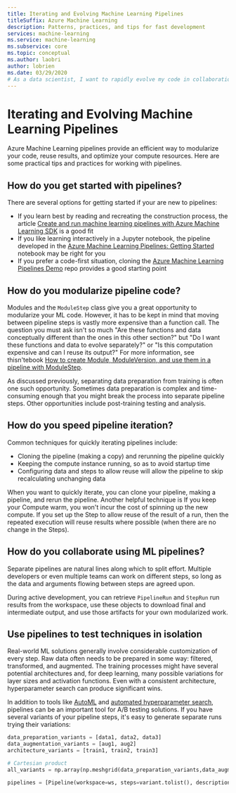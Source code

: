 ```yaml
---
title: Iterating and Evolving Machine Learning Pipelines
titleSuffix: Azure Machine Learning
description: Patterns, practices, and tips for fast development
services: machine-learning
ms.service: machine-learning
ms.subservice: core
ms.topic: conceptual
ms.author: laobri
author: lobrien
ms.date: 03/29/2020
# As a data scientist, I want to rapidly evolve my code in collaboration with my colleagues
---
```


# Iterating and Evolving Machine Learning Pipelines

Azure Machine Learning pipelines provide an efficient way to modularize your code, reuse results, and optimize your compute resources. Here are some practical tips and practices for working with pipelines.

## How do you get started with pipelines?

There are several options for getting started if your are new to pipelines:

* If you learn best by reading and recreating the construction process, the article [Create and run machine learning pipelines with Azure Machine Learning SDK](how-to-create-your-first-pipeline.md) is a good fit 
* If you like learning interactively in a Jupyter notebook, the pipeline developed in the [Azure Machine Learning Pipelines: Getting Started](https://github.com/Azure/MachineLearningNotebooks/blob/master/how-to-use-azureml/machine-learning-pipelines/intro-to-pipelines/aml-pipelines-getting-started.ipynb) notebook may be right for you
* If you prefer a code-first situation, cloning the [Azure Machine Learning Pipelines Demo](https://github.com/microsoft/aml-pipelines-demo) repo provides a good starting point

## How do you modularize pipeline code? 

Modules and the `ModuleStep` class give you a great opportunity to modularize your ML code. However, it has to be kept in mind that moving between pipeline steps is vastly more expensive than a function call. The question you must ask isn't so much "Are these functions and data conceptually different than the ones in this other section?" but "Do I want these functions and data to evolve separately?" or "Is this computation expensive and can I reuse its output?" For more information, see thisn'tebook [How to create Module, ModuleVersion, and use them in a pipeline with ModuleStep](https://github.com/Azure/MachineLearningNotebooks/blob/master/how-to-use-azureml/machine-learning-pipelines/intro-to-pipelines/aml-pipelines-how-to-use-modulestep.ipynb).

As discussed previously, separating data preparation from training is often one such opportunity. Sometimes data preparation is complex and time-consuming enough that you might break the process into separate pipeline steps. Other opportunities include post-training testing and analysis. 

## How do you speed pipeline iteration? 

Common techniques for quickly iterating pipelines include: 

- Cloning the pipeline (making a copy) and rerunning the pipeline quickly
- Keeping the compute instance running, so as to avoid startup time
- Configuring data and steps to allow reuse will allow the pipeline to skip recalculating unchanging data

When you want to quickly iterate, you can clone your pipeline, making a pipeline, and rerun the pipeline. Another helpful technique is If you keep your Compute warm, you won't incur the cost of spinning up the new compute. If you set up the Step to allow reuse of the result of a run, then the repeated execution will reuse results where possible (when there are no change in the Steps).

## How do you collaborate using ML pipelines? 

Separate pipelines are natural lines along which to split effort. Multiple developers or even multiple teams can work on different steps, so long as the data and arguments flowing between steps are agreed upon. 

During active development, you can retrieve `PipelineRun` and `StepRun` run results from the workspace, use these objects to download final and intermediate output, and use those artifacts for your own modularized work.

## Use pipelines to test techniques in isolation

Real-world ML solutions generally involve considerable customization of every step. Raw data often needs to be prepared in some way: filtered, transformed, and augmented. The training processes might have several potential architectures and, for deep learning, many possible variations for layer sizes and activation functions. Even with a consistent architecture, hyperparameter search can produce significant wins.

In addition to tools like [AutoML](concept-automated-ml.md) and [automated hyperparameter search](how-to-tune-hyperparameters.md), pipelines can be an important tool for A/B testing solutions. If you have several variants of your pipeline steps, it's easy to generate separate runs trying their variations: 

```python
data_preparation_variants = [data1, data2, data3]
data_augmentation_variants = [aug1, aug2]
architecture_variants = [train1, train2, train3]

# Cartesian product
all_variants = np.array(np.meshgrid(data_preparation_variants,data_augmentation_variants,architecture_variants)).T.reshape(-1,3)

pipelines = [Pipeline(workspace=ws, steps=variant.tolist(), description=str(variant)) for variant in all_variants]

```


